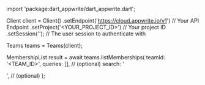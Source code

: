 import 'package:dart_appwrite/dart_appwrite.dart';

Client client = Client()
    .setEndpoint('https://cloud.appwrite.io/v1') // Your API Endpoint
    .setProject('&lt;YOUR_PROJECT_ID&gt;') // Your project ID
    .setSession(''); // The user session to authenticate with

Teams teams = Teams(client);

MembershipList result = await teams.listMemberships(
    teamId: '<TEAM_ID>',
    queries: [], // (optional)
    search: '<SEARCH>', // (optional)
);
